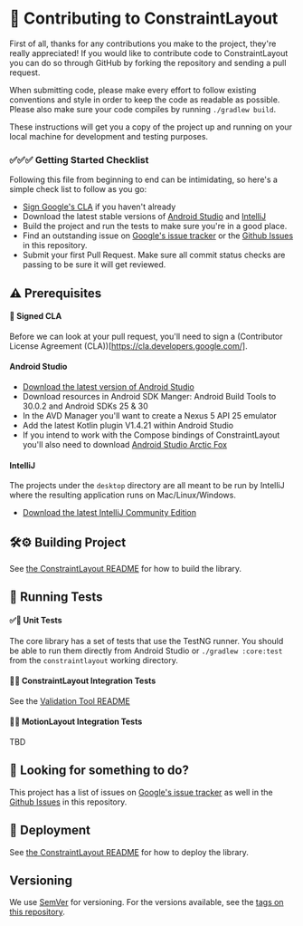 # 👋 Contributing to ConstraintLayout

First of all, thanks for any contributions you make to the project, they're really appreciated! If you would like to contribute code to ConstraintLayout you can do so through GitHub by forking the repository and sending a pull request.

When submitting code, please make every effort to follow existing conventions and style in order to keep the code as readable as possible. Please also make sure your code compiles by running `./gradlew build`.

These instructions will get you a copy of the project up and running on your local machine for development and testing purposes.

### ✅✅✅ Getting Started Checklist

Following this file from beginning to end can be intimidating, so here's a simple check list to follow as you go:

* [Sign Google's CLA](https://cla.developers.google.com/) if you haven't already
* Download the latest stable versions of [Android Studio](https://developer.android.com/studio) and [IntelliJ](https://www.jetbrains.com/idea/download/)
* Build the project and run the tests to make sure you're in a good place.
* Find an outstanding issue on [Google's issue tracker](https://issuetracker.google.com/issues/new?component=323867&template=1023345) or the [Github Issues](https://github.com/androidx/constraintlayout/issues) in this repository.
* Submit your first Pull Request. Make sure all commit status checks are passing to be sure it will get reviewed.

## ⚠️ Prerequisites

#### 📝 Signed CLA

Before we can look at your pull request, you'll need to sign a (Contributor License Agreement (CLA))[https://cla.developers.google.com/].

#### Android Studio

* [Download the latest version of Android Studio](https://developer.android.com/studio)
* Download resources in Android SDK Manger: Android Build Tools to 30.0.2 and Android SDKs 25 & 30
* In the AVD Manager you'll want to create a Nexus 5 API 25 emulator
* Add the latest Kotlin plugin V1.4.21 within Android Studio
* If you intend to work with the Compose bindings of ConstraintLayout you'll also need to download [Android Studio Arctic Fox](https://developer.android.com/studio/preview)

#### IntelliJ

The projects under the `desktop` directory are all meant to be run by IntelliJ where the resulting application runs on Mac/Linux/Windows.

* [Download the latest IntelliJ Community Edition](https://www.jetbrains.com/idea/download/)

## 🛠️⚙️ Building Project

See [the ConstraintLayout README](constraintlayout) for how to build the library.

## 🧪 Running Tests

#### ✅🔬 Unit Tests

The core library has a set of tests that use the TestNG runner. You should be able to run them directly from Android Studio or `./gradlew :core:test` from the `constraintlayout` working directory.

#### 📱🔬 ConstraintLayout Integration Tests

See the [Validation Tool README](desktop/ValidationTool)

#### 💫🔬 MotionLayout Integration Tests

TBD

## 🤔 Looking for something to do?

This project has a list of issues on [Google's issue tracker](https://issuetracker.google.com/issues/new?component=323867&template=1023345) as well in the [Github Issues](https://github.com/androidx/constraintlayout/issues) in this repository.

## 🚀 Deployment

See [the ConstraintLayout README](constraintlayout) for how to deploy the library.

## Versioning

We use [SemVer](http://semver.org/) for versioning. For the versions available, see the [tags on this repository](https://github.com/androidx/constraintlayout/tags). 
